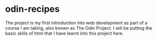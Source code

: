 # odin-recipes

The project is my first introduction into web development as part of a course I am taking, also known as The Odin Project. 
I will be putting the basic skills of html that I have learnt into this project here.
